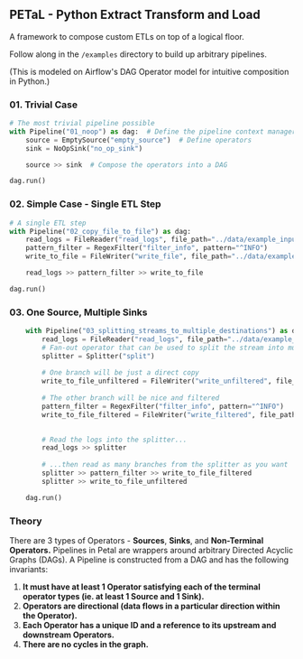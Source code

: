 
## PETaL - Python Extract Transform and Load

A framework to compose custom ETLs on top of a logical floor.

Follow along in the `/examples` directory to build up arbitrary pipelines.

(This is modeled on Airflow's DAG Operator model for intuitive composition in Python.)

### 01. Trivial Case

```python
# The most trivial pipeline possible
with Pipeline("01_noop") as dag:  # Define the pipeline context manager, inner block gets scoped to this object
    source = EmptySource("empty_source")  # Define operators
    sink = NoOpSink("no_op_sink")

    source >> sink  # Compose the operators into a DAG

dag.run()
```

### 02. Simple Case - Single ETL Step

```python
# A single ETL step
with Pipeline("02_copy_file_to_file") as dag:
    read_logs = FileReader("read_logs", file_path="../data/example_input.txt")
    pattern_filter = RegexFilter("filter_info", pattern="^INFO")
    write_to_file = FileWriter("write_file", file_path="../data/example_output.txt")

    read_logs >> pattern_filter >> write_to_file

dag.run()
```

### 03. One Source, Multiple Sinks

```python
    with Pipeline("03_splitting_streams_to_multiple_destinations") as dag:
        read_logs = FileReader("read_logs", file_path="../data/example_input.txt")
        # Fan-out operator that can be used to split the stream into multiple threads
        splitter = Splitter("split")
        
        # One branch will be just a direct copy
        write_to_file_unfiltered = FileWriter("write_unfiltered", file_path="../data/example_output_unfiltered.txt")
        
        # The other branch will be nice and filtered
        pattern_filter = RegexFilter("filter_info", pattern="^INFO")
        write_to_file_filtered = FileWriter("write_filtered", file_path="../data/example_output_filtered.txt")
        

        # Read the logs into the splitter...
        read_logs >> splitter
        
        # ...then read as many branches from the splitter as you want
        splitter >> pattern_filter >> write_to_file_filtered
        splitter >> write_to_file_unfiltered

    dag.run()
```


### Theory
There are 3 types of Operators - **Sources**, **Sinks**, and **Non-Terminal Operators.**
Pipelines in Petal are wrappers around arbitrary Directed Acyclic Graphs (DAGs). 
A Pipeline is constructed from a DAG and has the following invariants:
1. **It must have at least 1 Operator satisfying each of the terminal operator types (ie. at least 1 Source and 1 Sink).**
2. **Operators are directional (data flows in a particular direction within the Operator).**
3. **Each Operator has a unique ID and a reference to its upstream and downstream Operators.**
4. **There are no cycles in the graph.**

 

